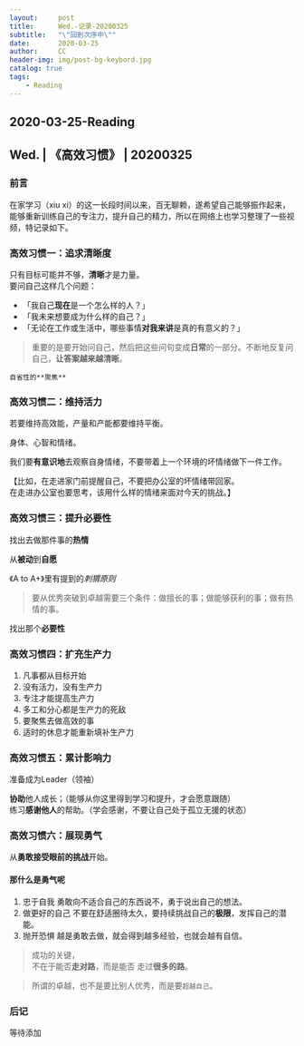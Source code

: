 ```yaml
---
layout:     post
title:      Wed.-记录-20200325
subtitle:   "\"回到次序中\""
date:       2020-03-25
author:     CC
header-img: img/post-bg-keybord.jpg
catalog: true
tags:
    - Reading
---
```


## 2020-03-25-Reading

## Wed. | 《高效习惯》 | 20200325

### 前言

在家学习（xiu xi）的这一长段时间以来，百无聊赖，遂希望自己能够振作起来，能够重新训练自己的专注力，提升自己的精力，所以在网络上也学习整理了一些视频，特记录如下。

### 高效习惯一：追求清晰度

只有目标可能并不够，**清晰**才是力量。  
要问自己这样几个问题：
- 「我自己**现在**是一个怎么样的人？」
- 「我未来想要成为什么样的自己？」
- 「无论在工作或生活中，哪些事情**对我来讲**是真的有意义的？」

> 重要的是要开始问自己，然后把这些问句变成**日常**的一部分。不断地反复问自己，**让答案越来越清晰**。

`自省性的**聚焦**`

### 高效习惯二：维持活力

若要维持高效能，产量和产能都要维持平衡。

身体、心智和情绪。

我们要**有意识地**去观察自身情绪，不要带着上一个环境的坏情绪做下一件工作。

【比如，在走进家门前提醒自己，不要把办公室的坏情绪带回家。  
在走进办公室也要思考，该用什么样的情绪来面对今天的挑战。】

### 高效习惯三：提升必要性

找出去做那件事的**热情**
 
从**被动**到**自愿**

《A to A+》里有提到的*刺猬原则*
> 要从优秀突破到卓越需要三个条件：做擅长的事；做能够获利的事；做有热情的事。

找出那个**必要性**

### 高效习惯四：扩充生产力

1. 凡事都从目标开始
2. 没有活力，没有生产力
3. 专注才能提高生产力
4. 多工和分心都是生产力的死敌
5. 要聚焦去做高效的事
6. 适时的休息才能重新填补生产力

### 高效习惯五：累计影响力

准备成为Leader（领袖）

**协助**他人成长；（能够从你这里得到学习和提升，才会愿意跟随）  
练习**感谢他人**的帮助。（学会感谢，不要让自己处于孤立无援的状态）

### 高效习惯六：展现勇气

从**勇敢接受眼前的挑战**开始。

#### 那什么是勇气呢
1. 忠于自我
	勇敢向不适合自己的东西说不，勇于说出自己的想法。
2. 做更好的自己
	不要在舒适圈待太久，要持续挑战自己的**极限**，发挥自己的潜能。
3. 抛开恐惧
	越是勇敢去做，就会得到越多经验，也就会越有自信。

> 成功的关键，  
> 不在于能否**走对路**，而是能否 走过**很多的路**。

> 所谓的卓越，也不是要比别人优秀，而是要`超越自己`。

### 后记

等待添加
